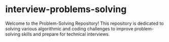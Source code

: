 # interview-problems-solving
Welcome to the Problem-Solving Repository! This repository is dedicated to solving various algorithmic and coding challenges to improve problem-solving skills and prepare for technical interviews.
